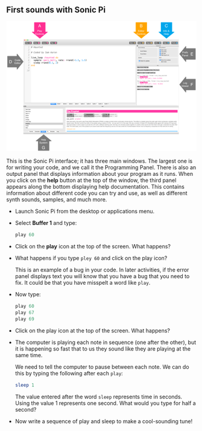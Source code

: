 ## First sounds with Sonic Pi

![](images/GUI.png)

This is the Sonic Pi interface; it has three main windows. The largest one is for writing your code, and we call it the Programming Panel. There is also an output panel that displays information about your program as it runs. When you click on the **help** button at the top of the window, the third panel appears along the bottom displaying help documentation. This contains information about different code you can try and use, as well as different synth sounds, samples, and much more.

- Launch Sonic Pi from the desktop or applications menu.

- Select **Buffer 1** and type:
    
    ```ruby
    play 60
    ```

- Click on the **play** icon at the top of the screen. What happens?

- What happens if you type `pley 60` and click on the play icon?
    
    This is an example of a bug in your code. In later activities, if the error panel displays text you will know that you have a bug that you need to fix. It could be that you have misspelt a word like `play`.

- Now type:
    
    ```ruby
    play 60
    play 67
    play 69
    ```

- Click on the play icon at the top of the screen. What happens?

- The computer is playing each note in sequence (one after the other), but it is happening so fast that to us they sound like they are playing at the same time.
    
    We need to tell the computer to pause between each note. We can do this by typing the following after each `play`:
    
    ```ruby
    sleep 1
    ```
    
    The value entered after the word `sleep` represents time in seconds. Using the value 1 represents one second. What would you type for half a second?

- Now write a sequence of play and sleep to make a cool-sounding tune!